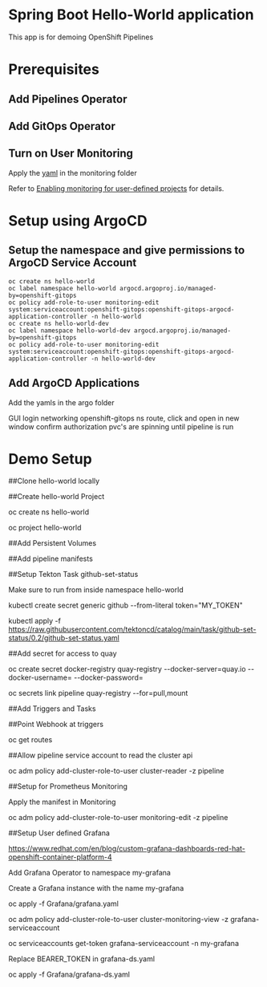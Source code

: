 # Spring Boot Hello-World application
This app is for demoing OpenShift Pipelines

# Prerequisites

## Add Pipelines Operator

## Add GitOps Operator

## Turn on User Monitoring

Apply the [yaml](Monitoring/cluster-monitoring-config.yaml) in the monitoring folder

Refer to [Enabling monitoring for user-defined projects](https://docs.openshift.com/container-platform/4.11/monitoring/enabling-monitoring-for-user-defined-projects.html) for details.

# Setup using ArgoCD

## Setup the namespace and give permissions to ArgoCD Service Account

```
oc create ns hello-world
oc label namespace hello-world argocd.argoproj.io/managed-by=openshift-gitops
oc policy add-role-to-user monitoring-edit system:serviceaccount:openshift-gitops:openshift-gitops-argocd-application-controller -n hello-world
oc create ns hello-world-dev
oc label namespace hello-world-dev argocd.argoproj.io/managed-by=openshift-gitops
oc policy add-role-to-user monitoring-edit system:serviceaccount:openshift-gitops:openshift-gitops-argocd-application-controller -n hello-world-dev
```


## Add ArgoCD Applications

Add the yamls in the argo folder

GUI login
networking
openshift-gitops ns
route, click and open in new window
confirm authorization
pvc's are spinning until pipeline is run

# Demo Setup



##Clone hello-world locally

##Create hello-world Project

oc create ns hello-world

oc project hello-world

##Add Persistent Volumes

##Add pipeline manifests

##Setup Tekton Task github-set-status

Make sure to run from inside namespace hello-world

kubectl create secret generic github --from-literal token="MY_TOKEN" 

kubectl apply -f https://raw.githubusercontent.com/tektoncd/catalog/main/task/github-set-status/0.2/github-set-status.yaml

##Add secret for access to quay

oc create secret docker-registry quay-registry --docker-server=quay.io --docker-username=<username> --docker-password=<password>

oc secrets link pipeline quay-registry --for=pull,mount

##Add Triggers and Tasks

##Point Webhook at triggers

oc get routes

##Allow pipeline service account to read the cluster api

oc adm policy add-cluster-role-to-user cluster-reader -z pipeline

##Setup for Prometheus Monitoring

Apply the manifest in Monitoring

oc adm policy add-cluster-role-to-user monitoring-edit -z pipeline

##Setup User defined Grafana

https://www.redhat.com/en/blog/custom-grafana-dashboards-red-hat-openshift-container-platform-4

Add Grafana Operator to namespace my-grafana

Create a Grafana instance with the name my-grafana

oc apply -f Grafana/grafana.yaml

oc adm policy add-cluster-role-to-user cluster-monitoring-view -z grafana-serviceaccount

oc serviceaccounts get-token grafana-serviceaccount -n my-grafana

Replace BEARER_TOKEN in grafana-ds.yaml

oc apply -f Grafana/grafana-ds.yaml
